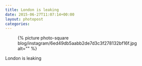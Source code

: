 ```yaml
---
title: London is leaking
date: 2015-06-27T11:07:14+00:00
layout: photopost
categories:
---
```


<figure class="photo photo--square">
  {% picture photo-square blog/instagram/6ed49db5aabb2de7d3c3f278132bf16f.jpg alt="" %}
</figure>

London is leaking
